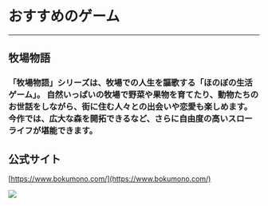 # おすすめのゲーム  
*****

## 牧場物語  


### 「牧場物語」シリーズは、牧場での人生を謳歌する「ほのぼの生活ゲーム」。 自然いっぱいの牧場で野菜や果物を育てたり、動物たちのお世話をしながら、街に住む人々との出会いや恋愛も楽しめます。 今作では、広大な森を開拓できるなど、さらに自由度の高いスローライフが堪能できます。  

## 公式サイト

[https://www.bokumono.com/](https://www.bokumono.com/)

![](bokujou.png/picture/bokujou.png)
